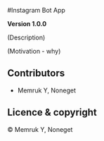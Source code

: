 #Instagram Bot App

**Version 1.0.0**

(Description)

(Motivation - why)

## Contributors 

- Memruk Y, Noneget

## Licence & copyright

© Memruk Y, Noneget